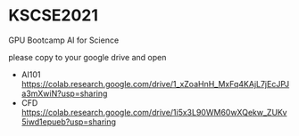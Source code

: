 # KSCSE2021
GPU Bootcamp AI for Science

please copy to your google drive and open
- AI101  https://colab.research.google.com/drive/1_xZoaHnH_MxFq4KAjL7jEcJPJa3mXwiN?usp=sharing
- CFD  https://colab.research.google.com/drive/1i5x3L90WM60wXQekw_ZUKv5iwd1epueb?usp=sharing 
